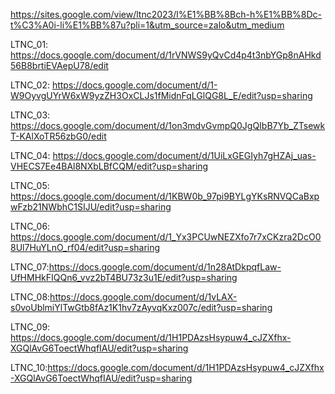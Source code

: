 https://sites.google.com/view/ltnc2023/l%E1%BB%8Bch-h%E1%BB%8Dc-t%C3%A0i-li%E1%BB%87u?pli=1&utm_source=zalo&utm_medium

LTNC_01: https://docs.google.com/document/d/1rVNWS9yQvCd4p4t3nbYGp8nAHkd56B8brtiEVAepU78/edit

LTNC_02: https://docs.google.com/document/d/1-W9OyvgUYrW6xW9yzZH3OxCLJs1fMidnFqLGlQG8L_E/edit?usp=sharing

LTNC_03: https://docs.google.com/document/d/1on3mdvGvmpQ0JgQIbB7Yb_ZTsewkT-KAlXoTR56zbG0/edit

LTNC_04: https://docs.google.com/document/d/1UiLxGEGIyh7gHZAj_uas-VHECS7Ee4BAl8NXbLBfCQM/edit?usp=sharing

LTNC_05: https://docs.google.com/document/d/1KBW0b_97pi9BYLgYKsRNVQCaBxpwFzb21NWbhC1SIJU/edit?usp=sharing

LTNC_06: https://docs.google.com/document/d/1_Yx3PCUwNEZXfo7r7xCKzra2DcO08Ul7HuYLnO_rf04/edit?usp=sharing

LTNC_07:https://docs.google.com/document/d/1n28AtDkpqfLaw-UfHMHkFIQQn6_vvz2bT4BU73z3u1E/edit?usp=sharing

LTNC_08:https://docs.google.com/document/d/1vLAX-s0voUblmiYlTwGtb8fAz1K1hv7zAyvqKxz007c/edit?usp=sharing

LTNC_09: https://docs.google.com/document/d/1H1PDAzsHsypuw4_cJZXfhx-XGQlAvG6ToectWhqfIAU/edit?usp=sharing

LTNC_10:https://docs.google.com/document/d/1H1PDAzsHsypuw4_cJZXfhx-XGQlAvG6ToectWhqfIAU/edit?usp=sharing
